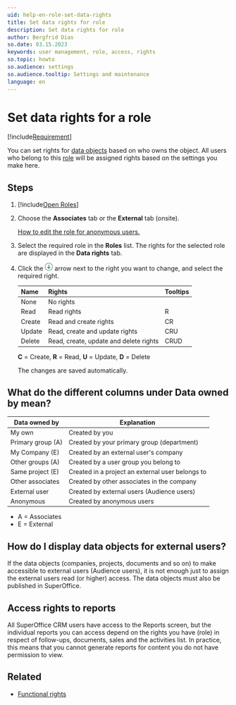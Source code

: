 ```yaml
---
uid: help-en-role-set-data-rights
title: Set data rights for role
description: Set data rights for role
author: Bergfrid Dias
so.date: 03.15.2023
keywords: user management, role, access, rights
so.topic: howto
so.audience: settings
so.audience.tooltip: Settings and maintenance
language: en
---
```


# Set data rights for a role

[!include[Requirement](../includes/note-anon-req.md)]

You can set rights for [data objects][2] based on who owns the object. All users who belong to this [role][2] will be assigned rights based on the settings you make here.

## Steps

1. [!include[Open Roles](includes/open-roles.md)]

2. Choose the **Associates** tab or the **External** tab (onsite).

    [How to edit the role for anonymous users.][1]

3. Select the required role in the **Roles** list. The rights for the selected role are displayed in the **Data rights** tab.

4. Click the ![icon][img3] arrow next to the right you want to change, and select the required right.

    | Name | Rights | Tooltips |
    |---|---|---|
    | None | No rights | |
    | Read | Read rights | R |
    | Create | Read and create rights | CR |
    | Update | Read, create and update rights | CRU |
    | Delete | Read, create, update and delete rights | CRUD |

    **C** = Create, **R** = Read, **U** = Update, **D** = Delete

    The changes are saved automatically.

## What do the different columns under Data owned by mean?

| Data owned by | Explanation|
|---|---|
| My own | Created by you |
| Primary group (A) | Created by your primary group (department) |
| My Company (E) | Created by an external user's company |
| Other groups (A) | Created by a user group you belong to |
| Same project (E) | Created in a project an external user belongs to |
| Other associates | Created by other associates in the company |
| External user | Created by external users (Audience users) |
| Anonymous | Created by anonymous users |

* A = Associates
* E = External

## How do I display data objects for external users?

If the data objects (companies, projects, documents and so on) to make accessible to external users (Audience users), it is not enough just to assign the external users read (or higher) access. The data objects must also be published in SuperOffice.

## Access rights to reports

All SuperOffice CRM users have access to the Reports screen, but the individual reports you can access depend on the rights you have (role) in respect of follow-ups, documents, sales and the activities list. In practice, this means that you cannot generate reports for content you do not have permission to view.

## Related

* [Functional rights][3]

<!-- Referenced links -->
[1]: edit-rights-for-anonymous-users.md
[2]: index.md
[3]: functional-rights.md

<!-- Referenced images -->
[img3]: ../../../../../media/icons/arrow-down.png
